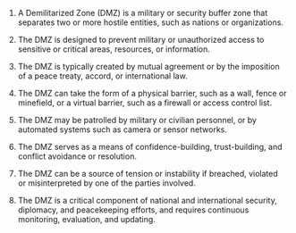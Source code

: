 1. A Demilitarized Zone (DMZ) is a military or security buffer zone that separates two or more hostile entities, such as nations or organizations.

2. The DMZ is designed to prevent military or unauthorized access to sensitive or critical areas, resources, or information.

3. The DMZ is typically created by mutual agreement or by the imposition of a peace treaty, accord, or international law.

4. The DMZ can take the form of a physical barrier, such as a wall, fence or minefield, or a virtual barrier, such as a firewall or access control list.

5. The DMZ may be patrolled by military or civilian personnel, or by automated systems such as camera or sensor networks.

6. The DMZ serves as a means of confidence-building, trust-building, and conflict avoidance or resolution.

7. The DMZ can be a source of tension or instability if breached, violated or misinterpreted by one of the parties involved.

8. The DMZ is a critical component of national and international security, diplomacy, and peacekeeping efforts, and requires continuous monitoring, evaluation, and updating.